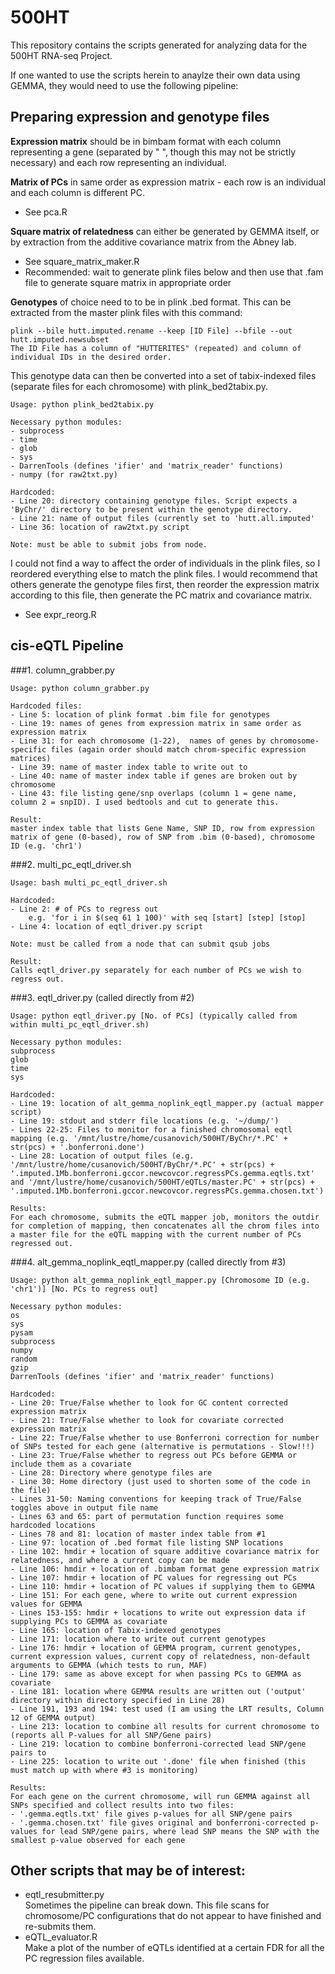 500HT
=====

This repository contains the scripts generated for analyzing data for the 500HT RNA-seq Project.

If one wanted to use the scripts herein to anaylze their own data using GEMMA, they would need to use the following pipeline:

Preparing expression and genotype files
---------------------------------------
**Expression matrix** should be in bimbam format with each column representing a gene (separated by " ", though this may not be strictly necessary) and each row representing an individual.

**Matrix of PCs** in same order as expression matrix - each row is an individual and each column is different PC.  
   - See pca.R

**Square matrix of relatedness** can either be generated by GEMMA itself, or by extraction from the additive covariance matrix from the Abney lab.  
   - See square_matrix_maker.R  
   - Recommended: wait to generate plink files below and then use that .fam file to generate square matrix in appropriate order

**Genotypes** of choice need to to be in plink .bed format. This can be extracted from the master plink files with this command:

    plink --bile hutt.imputed.rename --keep [ID File] --bfile --out hutt.imputed.newsubset
    The ID File has a column of "HUTTERITES" (repeated) and column of individual IDs in the desired order.

This genotype data can then be converted into a set of tabix-indexed files (separate files for each chromosome) with plink_bed2tabix.py.

    Usage: python plink_bed2tabix.py

    Necessary python modules:
    - subprocess
    - time
    - glob
    - sys
    - DarrenTools (defines 'ifier' and 'matrix_reader' functions)
    - numpy (for raw2txt.py)

    Hardcoded:
    - Line 20: directory containing genotype files. Script expects a 'ByChr/' directory to be present within the genotype directory.
    - Line 21: name of output files (currently set to 'hutt.all.imputed'
    - Line 36: location of raw2txt.py script

    Note: must be able to submit jobs from node.

I could not find a way to affect the order of individuals in the plink files, so I reordered everything else to match the plink files. I would recommend that others generate the genotype files first, then reorder the expression matrix according to this file, then generate the PC matrix and covariance matrix.  
   - See expr_reorg.R

__cis__-eQTL Pipeline
-------------
###1. column_grabber.py

    Usage: python column_grabber.py

    Hardcoded files:
    - Line 5: location of plink format .bim file for genotypes
    - Line 19: names of genes from expression matrix in same order as expression matrix
    - Line 31: for each chromosome (1-22),  names of genes by chromosome-specific files (again order should match chrom-specific expression matrices)
    - Line 39: name of master index table to write out to
    - Line 40: name of master index table if genes are broken out by chromosome
    - Line 43: file listing gene/snp overlaps (column 1 = gene name, column 2 = snpID). I used bedtools and cut to generate this.

    Result:
    master index table that lists Gene Name, SNP ID, row from expression matrix of gene (0-based), row of SNP from .bim (0-based), chromosome ID (e.g. 'chr1')

###2. multi_pc_eqtl_driver.sh

    Usage: bash multi_pc_eqtl_driver.sh

    Hardcoded:
    - Line 2: # of PCs to regress out
        e.g. 'for i in $(seq 61 1 100)' with seq [start] [step] [stop]
    - Line 4: location of eqtl_driver.py script

    Note: must be called from a node that can submit qsub jobs

    Result:
    Calls eqtl_driver.py separately for each number of PCs we wish to regress out.

###3. eqtl_driver.py (called directly from #2)

    Usage: python eqtl_driver.py [No. of PCs] (typically called from within multi_pc_eqtl_driver.sh)

    Necessary python modules:
    subprocess
    glob
    time
    sys

    Hardcoded:
    - Line 19: location of alt_gemma_noplink_eqtl_mapper.py (actual mapper script)
    - Line 19: stdout and stderr file locations (e.g. '~/dump/')
    - Lines 22-25: Files to monitor for a finished chromosomal eqtl mapping (e.g. '/mnt/lustre/home/cusanovich/500HT/ByChr/*.PC' + str(pcs) + '.bonferroni.done')
    - Line 28: Location of output files (e.g. '/mnt/lustre/home/cusanovich/500HT/ByChr/*.PC' + str(pcs) + '.imputed.1Mb.bonferroni.gccor.newcovcor.regressPCs.gemma.eqtls.txt' and '/mnt/lustre/home/cusanovich/500HT/eQTLs/master.PC' + str(pcs) + '.imputed.1Mb.bonferroni.gccor.newcovcor.regressPCs.gemma.chosen.txt')

    Results:
    For each chromosome, submits the eQTL mapper job, monitors the outdir for completion of mapping, then concatenates all the chrom files into a master file for the eQTL mapping with the current number of PCs regressed out.

###4. alt_gemma_noplink_eqtl_mapper.py (called directly from #3)

    Usage: python alt_gemma_noplink_eqtl_mapper.py [Chromosome ID (e.g. 'chr1')] [No. PCs to regress out]

    Necessary python modules:
    os
    sys
    pysam
    subprocess
    numpy
    random
    gzip
    DarrenTools (defines 'ifier' and 'matrix_reader' functions)

    Hardcoded:
    - Line 20: True/False whether to look for GC content corrected expression matrix
    - Line 21: True/False whether to look for covariate corrected expression matrix
    - Line 22: True/False whether to use Bonferroni correction for number of SNPs tested for each gene (alternative is permutations - Slow!!!)
    - Line 23: True/False whether to regress out PCs before GEMMA or include them as a covariate
    - Line 28: Directory where genotype files are
    - Line 30: Home directory (just used to shorten some of the code in the file)
    - Lines 31-50: Naming conventions for keeping track of True/False toggles above in output file name
    - Lines 63 and 65: part of permutation function requires some hardcoded locations
    - Lines 78 and 81: location of master index table from #1
    - Line 97: location of .bed format file listing SNP locations
    - Line 102: hmdir + location of square additive covariance matrix for relatedness, and where a current copy can be made
    - Line 106: hmdir + location of .bimbam format gene expression matrix
    - Line 107: hmdir + location of PC values for regressing out PCs
    - Line 110: hmdir + location of PC values if supplying them to GEMMA
    - Line 151: For each gene, where to write out current expression values for GEMMA
    - Lines 153-155: hmdir + locations to write out expression data if supplying PCs to GEMMA as covariate
    - Line 165: location of Tabix-indexed genotypes
    - Line 171: location where to write out current genotypes
    - Line 176: hmdir + location of GEMMA program, current genotypes, current expression values, current copy of relatedness, non-default arguments to GEMMA (which tests to run, MAF)
    - Line 179: same as above except for when passing PCs to GEMMA as covariate
    - Line 181: location where GEMMA results are written out ('output' directory within directory specified in Line 28)
    - Line 191, 193 and 194: test used (I am using the LRT results, Column 12 of GEMMA output)
    - Line 213: location to combine all results for current chromosome to (reports all P-values for all SNP/Gene pairs)
    - Line 219: location to combine bonferroni-corrected lead SNP/gene pairs to
    - Line 225: location to write out '.done' file when finished (this must match up with where #3 is monitoring)

    Results:
    For each gene on the current chromosome, will run GEMMA against all SNPs specified and collect results into two files:
    - '.gemma.eqtls.txt' file gives p-values for all SNP/gene pairs
    - '.gemma.chosen.txt' file gives original and bonferroni-corrected p-values for lead SNP/gene pairs, where lead SNP means the SNP with the smallest p-value observed for each gene


Other scripts that may be of interest:
--------------------------------------
- eqtl_resubmitter.py  
	Sometimes the pipeline can break down. This file scans for chromosome/PC configurations that do not appear to have finished and re-submits them.
- eQTL_evaluator.R  
	Make a plot of the number of eQTLs identified at a certain FDR for all the PC regression files available.
